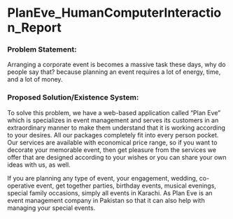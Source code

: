 # PlanEve_HumanComputerInteraction_Report 

### Problem Statement:
Arranging a corporate event is becomes a massive task these days, why do people say that? because planning an event requires a lot of energy, time, and a lot of money. 

### Proposed Solution/Existence System:
To solve this problem, we have a web-based application called “Plan Eve” which is specializes in event management and serves its customers in an extraordinary manner to make them understand that it is working according to your desires. All our packages completely fit into every person pocket. Our services are available with economical price range, so if you want to decorate your memorable event, then get pleasure from the services we offer that are designed according to your wishes or you can share your own ideas with us, as well. 

If you are planning any type of event, your engagement, wedding, co-operative event, get together parties, birthday events, musical evenings, special family occasions, simply all events in Karachi. As Plan Eve is an event management company in Pakistan so that it can also help with managing your special events. 
